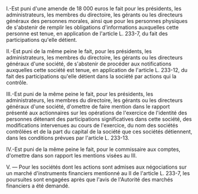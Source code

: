 I.-Est puni d'une amende de 18 000 euros le fait pour les présidents, les administrateurs, les membres du directoire, les gérants ou les directeurs généraux des personnes morales, ainsi que pour les personnes physiques de s'abstenir de remplir les obligations d'informations auxquelles cette personne est tenue, en application de l'article L. 233-7, du fait des participations qu'elle détient.

II.-Est puni de la même peine le fait, pour les présidents, les administrateurs, les membres du directoire, les gérants ou les directeurs généraux d'une société, de s'abstenir de procéder aux notifications auxquelles cette société est tenue, en application de l'article L. 233-12, du fait des participations qu'elle détient dans la société par actions qui la contrôle.

III.-Est puni de la même peine le fait, pour les présidents, les administrateurs, les membres du directoire, les gérants ou les directeurs généraux d'une société, d'omettre de faire mention dans le rapport présenté aux actionnaires sur les opérations de l'exercice de l'identité des personnes détenant des participations significatives dans cette société, des modifications intervenues au cours de l'exercice, du nom des sociétés contrôlées et de la part du capital de la société que ces sociétés détiennent, dans les conditions prévues par l'article L. 233-13.

IV.-Est puni de la même peine le fait, pour le commissaire aux comptes, d'omettre dans son rapport les mentions visées au III.

V. ― Pour les sociétés dont les actions sont admises aux négociations sur un marché d'instruments financiers mentionné au II de l'article L. 233-7, les poursuites sont engagées après que l'avis de l'Autorité des marchés financiers a été demandé.
